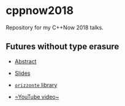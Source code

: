 # cppnow2018
Repository for my C++Now 2018 talks.

## Futures without type erasure

* [Abstract](https://cppnow2018.sched.com/event/EC76/futures-without-type-erasure)

* [Slides](https://github.com/SuperV1234/cppnow2018/blob/master/futures_without_type_erasure/slides.pdf)

* [`orizzonte` library](https://github.com/SuperV1234/orizzonte)

* [~YouTube video~](TODO)

